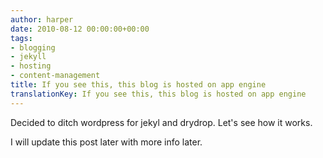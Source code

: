 ```yaml
---
author: harper
date: 2010-08-12 00:00:00+00:00
tags:
- blogging
- jekyll
- hosting
- content-management
title: If you see this, this blog is hosted on app engine
translationKey: If you see this, this blog is hosted on app engine
---
```


Decided to ditch wordpress for jekyl and drydrop. Let's see how it works.

I will update this post later with more info later.